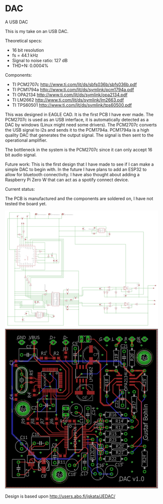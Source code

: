 # DAC
A USB DAC

This is my take on an USB DAC. 

Theoretical specs:
- 16 bit resolution
- fs = 44.1 kHz
- Signal to noise ratio: 127 dB
- THD+N: 0.0004%

Components:

- TI PCM2707c http://www.ti.com/lit/ds/sbfs036b/sbfs036b.pdf
- TI PCM1794a http://www.ti.com/lit/ds/symlink/pcm1794a.pdf
- TI OPA2134 http://www.ti.com/lit/ds/symlink/opa2134.pdf
- TI LM2662 http://www.ti.com/lit/ds/symlink/lm2663.pdf
- TI TPS60501 http://www.ti.com/lit/ds/symlink/tps60500.pdf

This was designed in EAGLE CAD. It is the first PCB I have ever made. The PCM2707c is used as an USB interface, it is automatically detected as a DAC by windows (Linux might need some drivers). The PCM2707c converts the USB signal to i2s and sends it to the PCM1794a. PCM1794a is a high quality DAC that generates the output signal. The signal is then sent to the operational amplifier.

The bottleneck in the system is the PCM2707c since it can only accept 16 bit audio signal.

Future work:
This is the first design that I have made to see if I can make a simple DAC to begin with. In the future I have plans to add an ESP32 to allow for bluetooth connectivity. I have also thought about adding a Raspberry Pi Zero W that can act as a spotify connect device.

Current status:

The PCB is manufactured and the components are soldered on, I have not tested the board yet.

![Picture of the schematic](https://github.com/GurraB/DAC/blob/master/DAC_sch.png)
![Picture of the board layout](https://github.com/GurraB/DAC/blob/master/DAC_brd.PNG)

Design is based upon http://users.abo.fi/jskata/JEDAC/
